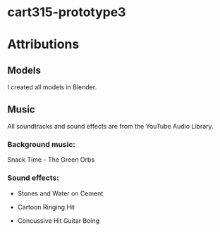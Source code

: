 # cart315-prototype3

# Attributions

## Models
I created all models in Blender.

## Music
All soundtracks and sound effects are from the YouTube Audio Library.

### Background music:
Snack Time - The Green Orbs

### Sound effects:
- Stones and Water on Cement

- Cartoon Ringing Hit

- Concussive Hit Guitar Boing
